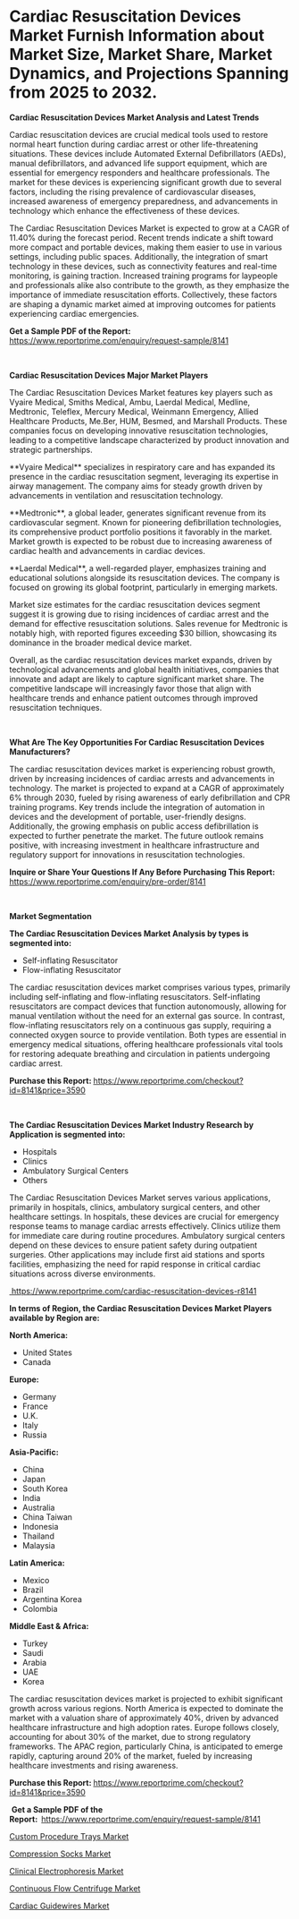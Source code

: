 <p><h1>Cardiac Resuscitation Devices Market Furnish Information about Market Size, Market Share, Market Dynamics, and Projections Spanning from 2025 to 2032.</h1></p><p><strong>Cardiac Resuscitation Devices Market Analysis and Latest Trends</strong></p>
<p><p>Cardiac resuscitation devices are crucial medical tools used to restore normal heart function during cardiac arrest or other life-threatening situations. These devices include Automated External Defibrillators (AEDs), manual defibrillators, and advanced life support equipment, which are essential for emergency responders and healthcare professionals. The market for these devices is experiencing significant growth due to several factors, including the rising prevalence of cardiovascular diseases, increased awareness of emergency preparedness, and advancements in technology which enhance the effectiveness of these devices.</p><p>The Cardiac Resuscitation Devices Market is expected to grow at a CAGR of 11.40% during the forecast period. Recent trends indicate a shift toward more compact and portable devices, making them easier to use in various settings, including public spaces. Additionally, the integration of smart technology in these devices, such as connectivity features and real-time monitoring, is gaining traction. Increased training programs for laypeople and professionals alike also contribute to the growth, as they emphasize the importance of immediate resuscitation efforts. Collectively, these factors are shaping a dynamic market aimed at improving outcomes for patients experiencing cardiac emergencies.</p></p>
<p><strong>Get a Sample PDF of the Report:&nbsp;</strong> <a href="https://www.reportprime.com/enquiry/request-sample/8141?utm_campaign=1999&utm_medium=2&utm_source=Github&utm_content=ia&utm_term=19032025&utm_id=cardiac-resuscitation-devices">https://www.reportprime.com/enquiry/request-sample/8141</a></p>
<p>&nbsp;</p>
<p><strong>Cardiac Resuscitation Devices Major Market Players</strong></p>
<p><p>The Cardiac Resuscitation Devices Market features key players such as Vyaire Medical, Smiths Medical, Ambu, Laerdal Medical, Medline, Medtronic, Teleflex, Mercury Medical, Weinmann Emergency, Allied Healthcare Products, Me.Ber, HUM, Besmed, and Marshall Products. These companies focus on developing innovative resuscitation technologies, leading to a competitive landscape characterized by product innovation and strategic partnerships.</p><p>**Vyaire Medical** specializes in respiratory care and has expanded its presence in the cardiac resuscitation segment, leveraging its expertise in airway management. The company aims for steady growth driven by advancements in ventilation and resuscitation technology.</p><p>**Medtronic**, a global leader, generates significant revenue from its cardiovascular segment. Known for pioneering defibrillation technologies, its comprehensive product portfolio positions it favorably in the market. Market growth is expected to be robust due to increasing awareness of cardiac health and advancements in cardiac devices.</p><p>**Laerdal Medical**, a well-regarded player, emphasizes training and educational solutions alongside its resuscitation devices. The company is focused on growing its global footprint, particularly in emerging markets. </p><p>Market size estimates for the cardiac resuscitation devices segment suggest it is growing due to rising incidences of cardiac arrest and the demand for effective resuscitation solutions. Sales revenue for Medtronic is notably high, with reported figures exceeding $30 billion, showcasing its dominance in the broader medical device market.</p><p>Overall, as the cardiac resuscitation devices market expands, driven by technological advancements and global health initiatives, companies that innovate and adapt are likely to capture significant market share. The competitive landscape will increasingly favor those that align with healthcare trends and enhance patient outcomes through improved resuscitation techniques.</p></p>
<p>&nbsp;</p>
<p><strong>What Are The Key Opportunities For Cardiac Resuscitation Devices Manufacturers?</strong></p>
<p><p>The cardiac resuscitation devices market is experiencing robust growth, driven by increasing incidences of cardiac arrests and advancements in technology. The market is projected to expand at a CAGR of approximately 6% through 2030, fueled by rising awareness of early defibrillation and CPR training programs. Key trends include the integration of automation in devices and the development of portable, user-friendly designs. Additionally, the growing emphasis on public access defibrillation is expected to further penetrate the market. The future outlook remains positive, with increasing investment in healthcare infrastructure and regulatory support for innovations in resuscitation technologies.</p></p>
<p><strong>Inquire or Share Your Questions If Any Before Purchasing This Report:</strong> <a href="https://www.reportprime.com/enquiry/pre-order/8141?utm_campaign=1999&utm_medium=2&utm_source=Github&utm_content=ia&utm_term=19032025&utm_id=cardiac-resuscitation-devices">https://www.reportprime.com/enquiry/pre-order/8141</a></p>
<p>&nbsp;</p>
<p><strong>Market Segmentation</strong></p>
<p><strong>The Cardiac Resuscitation Devices Market Analysis by types is segmented into:</strong></p>
<p><ul><li>Self-inflating Resuscitator</li><li>Flow-inflating Resuscitator</li></ul></p>
<p><p>The cardiac resuscitation devices market comprises various types, primarily including self-inflating and flow-inflating resuscitators. Self-inflating resuscitators are compact devices that function autonomously, allowing for manual ventilation without the need for an external gas source. In contrast, flow-inflating resuscitators rely on a continuous gas supply, requiring a connected oxygen source to provide ventilation. Both types are essential in emergency medical situations, offering healthcare professionals vital tools for restoring adequate breathing and circulation in patients undergoing cardiac arrest.</p></p>
<p><strong>Purchase this Report:&nbsp;</strong><a href="https://www.reportprime.com/checkout?id=8141&price=3590&utm_campaign=1999&utm_medium=2&utm_source=Github&utm_content=ia&utm_term=19032025&utm_id=cardiac-resuscitation-devices">https://www.reportprime.com/checkout?id=8141&price=3590</a></p>
<p>&nbsp;</p>
<p><strong>The Cardiac Resuscitation Devices Market Industry Research by Application is segmented into:</strong></p>
<p><ul><li>Hospitals</li><li>Clinics</li><li>Ambulatory Surgical Centers</li><li>Others</li></ul></p>
<p><p>The Cardiac Resuscitation Devices Market serves various applications, primarily in hospitals, clinics, ambulatory surgical centers, and other healthcare settings. In hospitals, these devices are crucial for emergency response teams to manage cardiac arrests effectively. Clinics utilize them for immediate care during routine procedures. Ambulatory surgical centers depend on these devices to ensure patient safety during outpatient surgeries. Other applications may include first aid stations and sports facilities, emphasizing the need for rapid response in critical cardiac situations across diverse environments.</p></p>
<p><a href="https://www.reportprime.com/cardiac-resuscitation-devices-r8141?utm_campaign=1999&utm_medium=2&utm_source=Github&utm_content=ia&utm_term=19032025&utm_id=cardiac-resuscitation-devices">&nbsp;https://www.reportprime.com/cardiac-resuscitation-devices-r8141</a></p>
<p><strong>In terms of Region, the Cardiac Resuscitation Devices Market Players available by Region are:</strong></p>
<p>
    <p> <strong> North America: </strong>
        <ul>
            <li>United States</li>
            <li>Canada</li>
        </ul>
        </p> 
    <p> <strong> Europe: </strong>
        <ul>
            <li>Germany</li>
            <li>France</li>
            <li>U.K.</li>
            <li>Italy</li>
            <li>Russia</li>
        </ul>
        </p> 
    <p> <strong> Asia-Pacific: </strong>
        <ul>
            <li>China</li>
            <li>Japan</li>
            <li>South Korea</li>
            <li>India</li>
            <li>Australia</li>
            <li>China Taiwan</li>
            <li>Indonesia</li>
            <li>Thailand</li>
            <li>Malaysia</li>
        </ul>
        </p> 
    <p> <strong> Latin America: </strong>
        <ul>
            <li>Mexico</li>
            <li>Brazil</li>
            <li>Argentina Korea</li>
            <li>Colombia</li>
        </ul>
        </p> 
    <p> <strong> Middle East & Africa: </strong>
        <ul>
            <li>Turkey</li>
            <li>Saudi</li>
            <li>Arabia</li>
            <li>UAE</li>
            <li>Korea</li>
        </ul>
    </p>
    </p>
<p><p>The cardiac resuscitation devices market is projected to exhibit significant growth across various regions. North America is expected to dominate the market with a valuation share of approximately 40%, driven by advanced healthcare infrastructure and high adoption rates. Europe follows closely, accounting for about 30% of the market, due to strong regulatory frameworks. The APAC region, particularly China, is anticipated to emerge rapidly, capturing around 20% of the market, fueled by increasing healthcare investments and rising awareness.</p></p>
<p><strong>Purchase this Report: </strong><a href="https://www.reportprime.com/checkout?id=8141&price=3590&utm_campaign=1999&utm_medium=2&utm_source=Github&utm_content=ia&utm_term=19032025&utm_id=cardiac-resuscitation-devices">https://www.reportprime.com/checkout?id=8141&price=3590</a></p>
<p>&nbsp;<strong>Get a Sample PDF of the Report:&nbsp;&nbsp;</strong><a href="https://www.reportprime.com/enquiry/request-sample/8141?utm_campaign=1999&utm_medium=2&utm_source=Github&utm_content=ia&utm_term=19032025&utm_id=cardiac-resuscitation-devices">https://www.reportprime.com/enquiry/request-sample/8141</a></p>
<p><strong></strong></p>
<p><p><a href="https://github.com/keolalelekr8/Market-Research-Report-List-1/blob/main/custom-procedure-trays-market.md?utm_campaign=1999&utm_medium=2&utm_source=Github&utm_content=ia&utm_term=19032025&utm_id=cardiac-resuscitation-devices">Custom Procedure Trays Market</a></p><p><a href="https://github.com/Mayankdeswa/Market-Research-Report-List-1/blob/main/compression-socks-market.md?utm_campaign=1999&utm_medium=2&utm_source=Github&utm_content=ia&utm_term=19032025&utm_id=cardiac-resuscitation-devices">Compression Socks Market</a></p><p><a href="https://github.com/mafuzakirju/Market-Research-Report-List-1/blob/main/clinical-electrophoresis-market.md?utm_campaign=1999&utm_medium=2&utm_source=Github&utm_content=ia&utm_term=19032025&utm_id=cardiac-resuscitation-devices">Clinical Electrophoresis Market</a></p><p><a href="https://github.com/izetajhazuga/Market-Research-Report-List-1/blob/main/continuous-flow-centrifuge-market.md?utm_campaign=1999&utm_medium=2&utm_source=Github&utm_content=ia&utm_term=19032025&utm_id=cardiac-resuscitation-devices">Continuous Flow Centrifuge Market</a></p><p><a href="https://github.com/cherrivacius/Market-Research-Report-List-1/blob/main/cardiac-guidewires-market.md?utm_campaign=1999&utm_medium=2&utm_source=Github&utm_content=ia&utm_term=19032025&utm_id=cardiac-resuscitation-devices">Cardiac Guidewires Market</a></p></p>